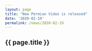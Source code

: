 ```yaml
---
layout: page
title: "New Permian Video is released"
date: '2020-02-19'
permalink: /news/2020-02-19
---
```


## {{ page.title }}
